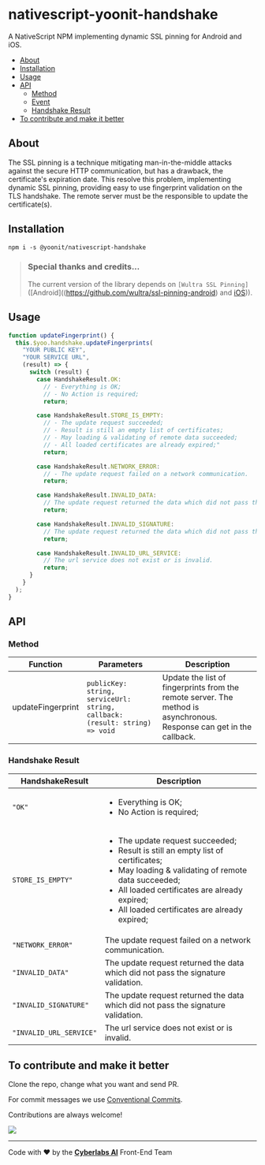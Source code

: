 # nativescript-yoonit-handshakeA NativeScript NPM implementing dynamic SSL pinning for Android and iOS.* [About](#about)* [Installation](#installation)* [Usage](#usage)* [API](#api)    * [Method](#method)    * [Event](#event)    * [Handshake Result](#handshake-result)* [To contribute and make it better](#to-contribute-and-make-it-better)## AboutThe SSL pinning is a technique mitigating man-in-the-middle attacks against the secure HTTP communication, but has a drawback, the certificate's expiration date. This resolve this problem, implementing dynamic SSL pinning, providing easy to use fingerprint validation on the TLS handshake. The remote server must be the responsible to update the certificate(s).## Installation```npm i -s @yoonit/nativescript-handshake  ```> ### Special thanks and credits...> The current version of the library depends on `[Wultra SSL Pinning]` ([Android]((https://github.com/wultra/ssl-pinning-android) and [iOS]((https://github.com/wultra/ssl-pinning-ios)))).## Usage```javascriptfunction updateFingerprint() {  this.$yoo.handshake.updateFingerprints(    "YOUR PUBLIC KEY",    "YOUR SERVICE URL",    (result) => {      switch (result) {        case HandshakeResult.OK:          // - Everything is OK;          // - No Action is required;          return;        case HandshakeResult.STORE_IS_EMPTY:          // - The update request succeeded;          // - Result is still an empty list of certificates;          // - May loading & validating of remote data succeeded;          // - All loaded certificates are already expired;"          return;        case HandshakeResult.NETWORK_ERROR:          // - The update request failed on a network communication.          return;        case HandshakeResult.INVALID_DATA:          // The update request returned the data which did not pass the signature validation.          return;        case HandshakeResult.INVALID_SIGNATURE:          // The update request returned the data which did not pass the signature validation.          return;        case HandshakeResult.INVALID_URL_SERVICE:          // The url service does not exist or is invalid.          return;      }    }  );}```## API### Method| Function          | Parameters                                                                   | Description| -                 | -                                                                            | -| updateFingerprint | `publicKey: string, serviceUrl: string, callback: (result: string) => void`  | Update the list of fingerprints from the remote server. The method is asynchronous. Response can get in the callback.### Handshake Result| HandshakeResult         | Description| -                       | -| `"OK"`                  | <ul><li>Everything is OK;</li><li>No Action is required;</li></ul>| `STORE_IS_EMPTY"`       | <ul><li>The update request succeeded;</li><li>Result is still an empty list of certificates;</li><li>May loading & validating of remote data succeeded;</li><li>All loaded certificates are already expired;</li><li>All loaded certificates are already expired;</li></ul>| `"NETWORK_ERROR"`       | The update request failed on a network communication.| `"INVALID_DATA"`        | The update request returned the data which did not pass the signature validation.| `"INVALID_SIGNATURE"`   | The update request returned the data which did not pass the signature validation.| `"INVALID_URL_SERVICE"` | The url service does not exist or is invalid.## To contribute and make it betterClone the repo, change what you want and send PR.For commit messages we use <a href="https://www.conventionalcommits.org/">Conventional Commits</a>.Contributions are always welcome!<a href="https://github.com/Yoonit-Labs/ios-yoonit-handshake/graphs/contributors">  <img src="https://contrib.rocks/image?repo=Yoonit-Labs/ios-yoonit-handshake" /></a>---Code with ❤ by the [**Cyberlabs AI**](https://cyberlabs.ai/) Front-End Team